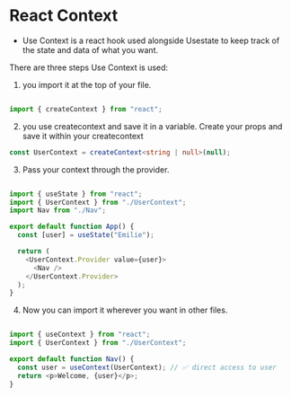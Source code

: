 # React Context

- Use Context is a react hook used alongside Usestate to keep track of the state and data of what you want.

There are three steps Use Context is used:

1. you import it at the top of your file.

```ts

import { createContext } from "react";

```

2. you use createcontext and save it in a variable. Create your props and save it within your createcontext

```ts
const UserContext = createContext<string | null>(null);

```

3. Pass your context through the provider.

```ts

import { useState } from "react";
import { UserContext } from "./UserContext";
import Nav from "./Nav";

export default function App() {
  const [user] = useState("Emilie");

  return (
    <UserContext.Provider value={user}>
      <Nav />
    </UserContext.Provider>
  );
}

```

4. Now you can import it wherever you want in other files.

```ts

import { useContext } from "react";
import { UserContext } from "./UserContext";

export default function Nav() {
  const user = useContext(UserContext); // ✅ direct access to user
  return <p>Welcome, {user}</p>;
}

```
